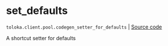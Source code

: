# set_defaults
`toloka.client.pool.codegen_setter_for_defaults` | [Source code](https://github.com/Toloka/toloka-kit/blob/v1.1.2/src/client/pool/__init__.py#L0)

A shortcut setter for defaults

